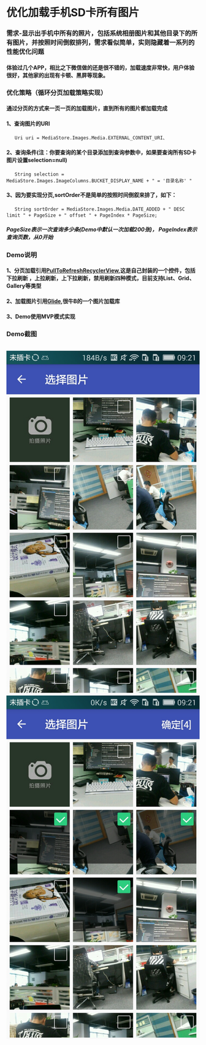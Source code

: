 # 优化加载手机SD卡所有图片
### 需求-显示出手机中所有的照片，包括系统相册图片和其他目录下的所有图片，并按照时间倒叙排列，需求看似简单，实则隐藏着一系列的性能优化问题

#### 体验过几个APP，相比之下微信做的还是很不错的，加载速度非常快，用户体验很好，其他家的出现有卡顿、黑屏等现象。

### 优化策略（循环分页加载策略实现）
#### 通过分页的方式来一页一页的加载图片，直到所有的图片都加载完成

#### 1、查询图片的URI
       Uri uri = MediaStore.Images.Media.EXTERNAL_CONTENT_URI、

#### 2、查询条件(注：你要查询的某个目录添加到查询参数中，如果要查询所有SD卡图片设置selection=null)
       String selection = MediaStore.Images.ImageColumns.BUCKET_DISPLAY_NAME + " = '目录名称' "
   
#### 3、因为要实现分页,sortOrder不是简单的按照时间倒叙来排了，如下：
       String sortOrder = MediaStore.Images.Media.DATE_ADDED + " DESC limit " + PageSize + " offset " + PageIndex * PageSize;
##### PageSize表示一次查询多少条(Demo中默认一次加载200张)， PageIndex表示查询页数，从0开始  
  
### Demo说明
#### 1、分页加载引用[PullToRefreshRecyclerView](https://github.com/waytoSoft/Android.PullToRefresRecycelView),这是自己封装的一个控件，包括下拉刷新 ，上拉刷新，上下拉刷新，禁用刷新四种模式，目前支持List、Grid、Gallery等类型
#### 2、加载图片引用[Glide](https://github.com/bumptech/glide),很牛B的一个图片加载库
#### 3、Demo使用MVP模式实现

### Demo截图

<div class="tutorial-mock">
  <img src="./s1.jpg" />
  <img src="./s2.jpg" />
</div>
